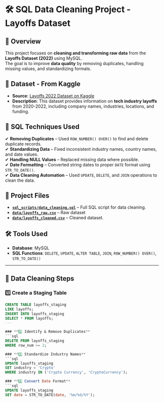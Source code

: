 # 🛠 SQL Data Cleaning Project - Layoffs Dataset

## 📌 Overview
This project focuses on **cleaning and transforming raw data** from the **Layoffs Dataset (2022)** using MySQL.  
The goal is to improve **data quality** by removing duplicates, handling missing values, and standardizing formats.

## 📂 Dataset - From Kaggle
- **Source**: [Layoffs 2022 Dataset on Kaggle](https://www.kaggle.com/datasets/swaptr/layoffs-2022)
- **Description**: This dataset provides information on **tech industry layoffs** from 2020-2022, including company names, industries, locations, and funding.

## 🔧 SQL Techniques Used
✔ **Removing Duplicates** – Used `ROW_NUMBER() OVER()` to find and delete duplicate records.  
✔ **Standardizing Data** – Fixed inconsistent industry names, country names, and date values.  
✔ **Handling NULL Values** – Replaced missing data where possible.  
✔ **Date Formatting** – Converted string dates to proper `DATE` format using `STR_TO_DATE()`.  
✔ **Data Cleaning Automation** – Used `UPDATE`, `DELETE`, and `JOIN` operations to clean the data.  

## 📂 Project Files
- **[`sql_scripts/data_cleaning.sql`](./sql_scripts/data_cleaning.sql)** – Full SQL script for data cleaning.
- **[`data/layoffs_raw.csv`](./data/layoffs_raw.csv)** – Raw dataset 
- **[`data/layoffs_cleaned.csv`](./data/layoffs_cleaned.csv)** – Cleaned dataset.

## 🛠 Tools Used
- **Database**: MySQL  
- **SQL Functions**: `DELETE`, `UPDATE`, `ALTER TABLE`, `JOIN`, `ROW_NUMBER() OVER()`, `STR_TO_DATE()`

---

## 🚀 Data Cleaning Steps

### **1️⃣ Create a Staging Table**
```sql
CREATE TABLE layoffs_staging 
LIKE layoffs;
INSERT INTO layoffs_staging 
SELECT * FROM layoffs;
---

### **2️⃣ Identify & Remove Duplicates**
```sql
DELETE FROM layoffs_staging
WHERE row_num >= 2;

### **3️⃣ Standardize Industry Names**
```sql
UPDATE layoffs_staging
SET industry = 'Crypto'
WHERE industry IN ('Crypto Currency', 'CryptoCurrency');

### **4️⃣ Convert Date Format**
```sql
UPDATE layoffs_staging
SET date = STR_TO_DATE(date, '%m/%d/%Y');












